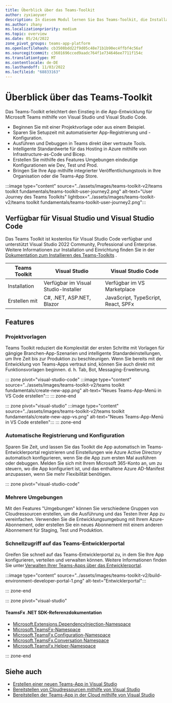 ```yaml
---
title: Überblick über das Teams-Toolkit
author: zyxiaoyuer
description: In diesem Modul lernen Sie Das Teams-Toolkit, die Installation des Teams-Toolkits und die User Journey des Teams-Toolkits kennen.
ms.author: zhany
ms.localizationpriority: medium
ms.topic: overview
ms.date: 05/24/2022
zone_pivot_groups: teams-app-platform
ms.openlocfilehash: cb3508bdd22f9d05c48e71b1b90ec4ffbf4c56af
ms.sourcegitcommit: c3601696cced9aadc764f1e734646ee7711f154c
ms.translationtype: MT
ms.contentlocale: de-DE
ms.lasthandoff: 11/03/2022
ms.locfileid: "68833163"
---
```

# <a name="teams-toolkit-overview"></a>Überblick über das Teams-Toolkit

Das Teams-Toolkit erleichtert den Einstieg in die App-Entwicklung für Microsoft Teams mithilfe von Visual Studio und Visual Studio Code.

* Beginnen Sie mit einer Projektvorlage oder aus einem Beispiel.
* Sparen Sie Setupzeit mit automatisierter App-Registrierung und -Konfiguration.
* Ausführen und Debuggen in Teams direkt über vertraute Tools.
* Intelligente Standardwerte für das Hosting in Azure mithilfe von Infrastructure-as-Code und Bicep.
* Erstellen Sie mithilfe des Features Umgebungen eindeutige Konfigurationen wie Dev, Test und Prod.
* Bringen Sie Ihre App mithilfe integrierter Veröffentlichungstools in Ihre Organisation oder die Teams-App Store.

:::image type="content" source="../assets/images/teams-toolkit-v2/teams toolkit fundamentals/teams-toolkit-user-journey2.png" alt-text="User Journey des Teams Toolkits" lightbox="../assets/images/teams-toolkit-v2/teams toolkit fundamentals/teams-toolkit-user-journey2.png":::

## <a name="available-for-visual-studio-and-visual-studio-code"></a>Verfügbar für Visual Studio und Visual Studio Code

Das Teams Toolkit ist kostenlos für Visual Studio Code verfügbar und unterstützt Visual Studio 2022 Community, Professional und Enterprise. Weitere Informationen zur Installation und Einrichtung finden Sie in der [Dokumentation zum Installieren des Teams-Toolkits](./install-Teams-Toolkit.md) .

| Teams Toolkit | Visual Studio | Visual Studio Code |
| - | ------------- | ------------------ |
| Installation | Verfügbar im Visual Studio-Installer | Verfügbar im VS Marketplace |
| Erstellen mit | C#, .NET, ASP.NET, Blazor | JavaScript, TypeScript, React, SPFx |

## <a name="features"></a>Features

### <a name="project-templates"></a>Projektvorlagen

Teams Toolkit reduziert die Komplexität der ersten Schritte mit Vorlagen für gängige Branchen-App-Szenarien und intelligente Standardeinstellungen, um Ihre Zeit bis zur Produktion zu beschleunigen. Wenn Sie bereits mit der Entwicklung von Teams-Apps vertraut sind, können Sie auch direkt mit Funktionsvorlagen beginnen. d. h. Tab, Bot, Messaging-Erweiterung.

::: zone pivot="visual-studio-code"
:::image type="content" source="../assets/images/teams-toolkit-v2/teams toolkit fundamentals/create-new-app.png" alt-text="Neues Teams-App-Menü in VS Code erstellen":::
::: zone-end

::: zone pivot="visual-studio"
:::image type="content" source="../assets/images/teams-toolkit-v2/teams toolkit fundamentals/create-new-app-vs.png" alt-text="Neues Teams-App-Menü in VS Code erstellen":::
::: zone-end

### <a name="automatic-registration-and-configuration"></a>Automatische Registrierung und Konfiguration

Sparen Sie Zeit, und lassen Sie das Toolkit die App automatisch im Teams-Entwicklerportal registrieren und Einstellungen wie Azure Active Directory automatisch konfigurieren, wenn Sie die App zum ersten Mal ausführen oder debuggen. Melden Sie sich mit Ihrem Microsoft 365-Konto an, um zu steuern, wo die App konfiguriert ist, und das enthaltene Azure AD-Manifest anzupassen, wenn Sie mehr Flexibilität benötigen.

::: zone pivot="visual-studio-code"

### <a name="multiple-environments"></a>Mehrere Umgebungen

Mit den Features "Umgebungen" können Sie verschiedene Gruppen von Cloudressourcen erstellen, um die Ausführung und das Testen Ihrer App zu vereinfachen. Verwenden Sie die Entwicklungsumgebung mit Ihrem Azure-Abonnement, oder erstellen Sie ein neues Abonnement mit einem anderen Abonnement für Staging, Test und Produktion.

### <a name="quick-access-to-teams-developer-portal"></a>Schnellzugriff auf das Teams-Entwicklerportal

Greifen Sie schnell auf das Teams-Entwicklerportal zu, in dem Sie Ihre App konfigurieren, verteilen und verwalten können. Weitere Informationen finden Sie unter [Verwalten Ihrer Teams-Apps über das Entwicklerportal](../concepts/build-and-test/manage-your-apps-in-developer-portal.md).

:::image type="content" source="../assets/images/teams-toolkit-v2/build-environment-developer-portal-1.png" alt-text="Entwicklerportal":::

::: zone-end

::: zone pivot="visual-studio"

#### <a name="teamsfx-net-sdk-reference-docs"></a>TeamsFx .NET SDK-Referenzdokumentation

* [Microsoft.Extensions.DependencyInjection-Namespace](/../dotnet/api/Microsoft.Extensions.DependencyInjection)
* [Microsoft.TeamsFx-Namespace](/../dotnet/api/Microsoft.TeamsFx)
* [Microsoft.TeamsFx.Configuration-Namespace](/../dotnet/api/Microsoft.TeamsFx.Configuration)
* [Microsoft.TeamsFx.Conversation Namespace](/../dotnet/api/Microsoft.TeamsFx.Conversation)
* [Microsoft.TeamsFx.Helper-Namespace](/../dotnet/api/Microsoft.TeamsFx.Helper)

::: zone-end

## <a name="see-also"></a>Siehe auch

* [Erstellen einer neuen Teams-App in Visual Studio](create-new-project.md)
* [Bereitstellen von Cloudressourcen mithilfe von Visual Studio](provision-cloud-resources.md)
* [Bereitstellen der Teams-App in der Cloud mithilfe von Visual Studio](deploy.md)

